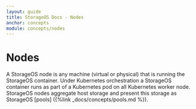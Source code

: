 ```yaml
---
layout: guide
title: StorageOS Docs - Nodes
anchor: concepts
module: concepts/nodes
---
```


# Nodes

A StorageOS node is any machine (virtual or physical) that is running the
StorageOS container. Under Kubernetes orchestration a StorageOS container
runs as part of a Kubernetes pod on all Kubernetes worker node. StorageOS nodes
aggregate host storage and present this storage as StorageOS [pools]
({%link _docs/concepts/pools.md %}).

